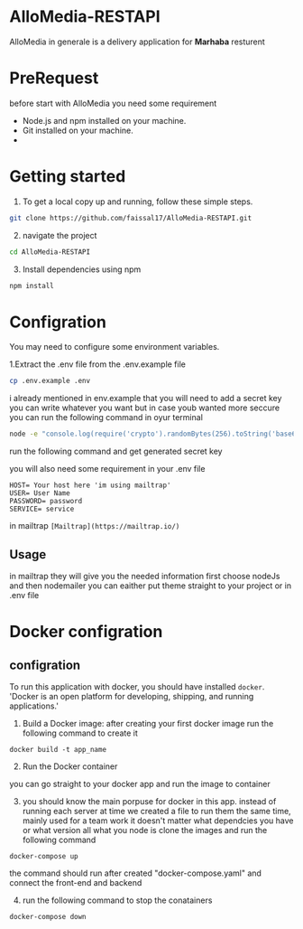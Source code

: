 # AlloMedia-RESTAPI

AlloMedia in generale is a delivery application for **Marhaba** resturent

# PreRequest

before start with AlloMedia you need some requirement

- Node.js and npm installed on your machine.
- Git installed on your machine.
-

# Getting started

1. To get a local copy up and running, follow these simple steps.

```bash
git clone https://github.com/faissal17/AlloMedia-RESTAPI.git
```

2. navigate the project

```bash
cd AlloMedia-RESTAPI
```

3.  Install dependencies using npm

```bash
npm install
```

# Configration

You may need to configure some environment variables.

1.Extract the .env file from the .env.example file

```bash
cp .env.example .env
```

i already mentioned in env.example that you will need to add a secret key you can write whatever you want but in case youb wanted more seccure you can run the following command in oyur terminal

```bash
node -e "console.log(require('crypto').randomBytes(256).toString('base64'));"

```

run the following command and get generated secret key

you will also need some requirement in your .env file

```
HOST= Your host here 'im using mailtrap'
USER= User Name
PASSWORD= password
SERVICE= service
```

in mailtrap
`[Mailtrap](https://mailtrap.io/)`

## Usage

in mailtrap they will give you the needed information first choose nodeJs and then nodemailer you can eaither put theme straight to your project or in .env file

# Docker configration

## configration
To run this application with docker, you should have installed 
`docker`. 'Docker is an open platform for developing, shipping, and running applications.'
1. Build a Docker image:
 after creating your first docker image run the following command to create it 
 ```
 docker build -t app_name
 ```
 2. Run the Docker container

you can go straight to your docker app and run the image to container

 3. you should know the main porpuse for docker in this app. instead of running each server at time we created a file to run them the same time, mainly used for a team work it doesn't matter what dependcies you have or what version all what you node is clone the images and run the following command 
```
docker-compose up
```
the command should run after created "docker-compose.yaml"
and connect the front-end and backend

 4. run the following command to stop the conatainers 

```
docker-compose down
```